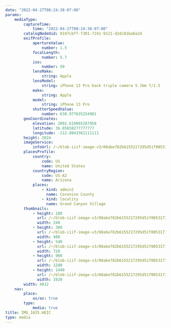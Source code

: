 ```yaml
---
date: "2022-04-27T08:24:38-07:00"
params:
    mediaType:
        captureTime:
            time: "2022-04-27T08:24:38-07:00"
        catalogNodeUid: 0197cbff-f301-7241-9121-d2dc81ba6a2d
        exifProfile:
            apertureValue:
                number: 1.5
            focalLength:
                number: 5.7
            iso:
                number: 50
            lensMake:
                string: Apple
            lensModel:
                string: iPhone 13 Pro back triple camera 5.7mm f/1.5
            make:
                string: Apple
            model:
                string: iPhone 13 Pro
            shutterSpeedValue:
                number: 638.977635254981
        geoCoordinates:
            elevation: 2092.619895287958
            latitude: 36.05650277777777
            longitude: -112.0843361111111
        height: 3024
        imageService:
            infoUrl: /~/blob-iiif-image-v3/08abe782b6155217295d51f0053171bc2cb1c625f31eb69e54d5713863d32dc5/info.json
        placesProfile:
            country:
                code: US
                name: United States
            countryRegion:
                code: US-AZ
                name: Arizona
            places:
                - kind: admin2
                  name: Coconino County
                - kind: locality
                  name: Grand Canyon Village
        thumbnails:
            - height: 180
              url: /~/blob-iiif-image-v3/08abe782b6155217295d51f0053171bc2cb1c625f31eb69e54d5713863d32dc5/full/240%2C180/0/default.jpg
              width: 240
            - height: 360
              url: /~/blob-iiif-image-v3/08abe782b6155217295d51f0053171bc2cb1c625f31eb69e54d5713863d32dc5/full/480%2C360/0/default.jpg
              width: 480
            - height: 540
              url: /~/blob-iiif-image-v3/08abe782b6155217295d51f0053171bc2cb1c625f31eb69e54d5713863d32dc5/full/720%2C540/0/default.jpg
              width: 720
            - height: 960
              url: /~/blob-iiif-image-v3/08abe782b6155217295d51f0053171bc2cb1c625f31eb69e54d5713863d32dc5/full/1280%2C960/0/default.jpg
              width: 1280
            - height: 1440
              url: /~/blob-iiif-image-v3/08abe782b6155217295d51f0053171bc2cb1c625f31eb69e54d5713863d32dc5/full/1920%2C1440/0/default.jpg
              width: 1920
        width: 4032
    nav:
        place:
            us/az: true
        type:
            media: true
title: IMG_1635.HEIC
type: media
---
```

